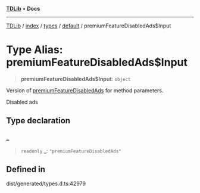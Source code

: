 [**TDLib**](../../../../../../README.md) • **Docs**

***

[TDLib](../../../../../../modules.md) / [index](../../../../../README.md) / [types](../../../README.md) / [default](../README.md) / premiumFeatureDisabledAds$Input

# Type Alias: premiumFeatureDisabledAds$Input

> **premiumFeatureDisabledAds$Input**: `object`

Version of [premiumFeatureDisabledAds](premiumFeatureDisabledAds.md) for method parameters.

Disabled ads

## Type declaration

### \_

> `readonly` **\_**: `"premiumFeatureDisabledAds"`

## Defined in

dist/generated/types.d.ts:42979
